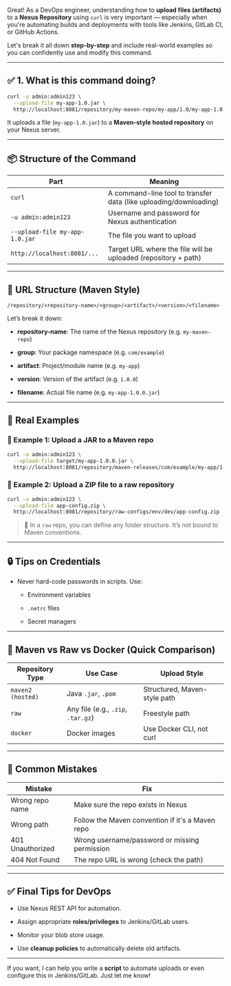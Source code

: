 
Great! As a DevOps engineer, understanding how to **upload files (artifacts)** to a **Nexus Repository** using `curl` is very important — especially when you're automating builds and deployments with tools like Jenkins, GitLab CI, or GitHub Actions.

Let's break it all down **step-by-step** and include real-world examples so you can confidently use and modify this command.

---

## ✅ 1. What is this command doing?

```bash
curl -u admin:admin123 \
  --upload-file my-app-1.0.jar \
  http://localhost:8081/repository/my-maven-repo/my-app/1.0/my-app-1.0.jar
```

It uploads a file (`my-app-1.0.jar`) to a **Maven-style hosted repository** on your Nexus server.

---

## 📦 Structure of the Command

|Part|Meaning|
|---|---|
|`curl`|A command-line tool to transfer data (like uploading/downloading)|
|`-u admin:admin123`|Username and password for Nexus authentication|
|`--upload-file my-app-1.0.jar`|The file you want to upload|
|`http://localhost:8081/...`|Target URL where the file will be uploaded (repository + path)|

---

## 🧱 URL Structure (Maven Style)

```
/repository/<repository-name>/<group>/<artifact>/<version>/<filename>
```

Let’s break it down:

- **repository-name**: The name of the Nexus repository (e.g. `my-maven-repo`)
    
- **group**: Your package namespace (e.g. `com/example`)
    
- **artifact**: Project/module name (e.g. `my-app`)
    
- **version**: Version of the artifact (e.g. `1.0.0`)
    
- **filename**: Actual file name (e.g. `my-app-1.0.0.jar`)
    

---

## 🔁 Real Examples

### 🔹 Example 1: Upload a JAR to a Maven repo

```bash
curl -u admin:admin123 \
  --upload-file target/my-app-1.0.0.jar \
  http://localhost:8081/repository/maven-releases/com/example/my-app/1.0.0/my-app-1.0.0.jar
```

### 🔹 Example 2: Upload a ZIP file to a raw repository

```bash
curl -u admin:admin123 \
  --upload-file app-config.zip \
  http://localhost:8081/repository/raw-configs/env/dev/app-config.zip
```

> 🧠 In a `raw` repo, you can define any folder structure. It’s not bound to Maven conventions.

---

## 🔒 Tips on Credentials

- Never hard-code passwords in scripts. Use:
    
    - Environment variables
        
    - `.netrc` files
        
    - Secret managers
        

---

## 🧠 Maven vs Raw vs Docker (Quick Comparison)

|Repository Type|Use Case|Upload Style|
|---|---|---|
|`maven2 (hosted)`|Java `.jar`, `.pom`|Structured, Maven-style path|
|`raw`|Any file (e.g., `.zip`, `.tar.gz`)|Freestyle path|
|`docker`|Docker images|Use Docker CLI, not curl|

---

## 🚨 Common Mistakes

|Mistake|Fix|
|---|---|
|Wrong repo name|Make sure the repo exists in Nexus|
|Wrong path|Follow the Maven convention if it's a Maven repo|
|401 Unauthorized|Wrong username/password or missing permission|
|404 Not Found|The repo URL is wrong (check the path)|

---

## ✅ Final Tips for DevOps

- Use Nexus REST API for automation.
    
- Assign appropriate **roles/privileges** to Jenkins/GitLab users.
    
- Monitor your blob store usage.
    
- Use **cleanup policies** to automatically delete old artifacts.
    

---

If you want, I can help you write a **script** to automate uploads or even configure this in Jenkins/GitLab. Just let me know!